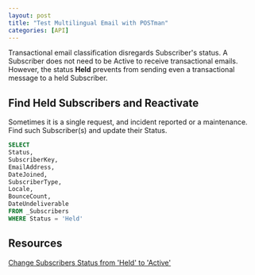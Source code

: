 ```yaml
---
layout: post
title: "Test Multilingual Email with POSTman"
categories: [API]
---
```


Transactional email classification disregards Subscriber's status. A Subscriber does not need to be Active to receive transactional emails. However, the status **Held** prevents from sending even a transactional message to a held Subscriber.

## Find Held Subscribers and Reactivate
Sometimes it is a single request, and incident reported or a maintenance. Find such Subscriber(s) and update their Status.

```sql
SELECT 
Status,
SubscriberKey,
EmailAddress,
DateJoined,
SubscriberType,
Locale,
BounceCount,
DateUndeliverable
FROM _Subscribers
WHERE Status = 'Held'
```

## Resources
[Change Subscribers Status from 'Held' to 'Active'](https://help.salesforce.com/s/articleView?id=000384663&type=1)